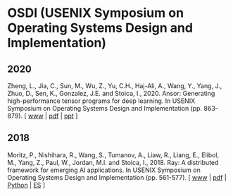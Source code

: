 # OSDI (USENIX Symposium on Operating Systems Design and Implementation)

## 2020

Zheng, L., Jia, C., Sun, M., Wu, Z., Yu, C.H., Haj-Ali, A., Wang, Y., Yang, J., Zhuo, D., Sen, K., Gonzalez, J.E. and Stoica, I., 2020. Ansor: Generating high-performance tensor programs for deep learning. In USENIX Symposium on Operating Systems Design and Implementation (pp. 863-879). [ [www](https://www.usenix.org/conference/osdi20/presentation/zheng) | [pdf](https://www.usenix.org/system/files/osdi20-zheng.pdf) | [ppt](https://www.usenix.org/sites/default/files/conference/protected-files/osdi20_slides_zheng.pdf) ]

## 2018

Moritz, P., Nishihara, R., Wang, S., Tumanov, A., Liaw, R., Liang, E., Elibol, M., Yang, Z., Paul, W., Jordan, M.I. and Stoica, I., 2018. Ray: A distributed framework for emerging AI applications. In USENIX Symposium on Operating Systems Design and Implementation (pp. 561-577).
[ [www](https://www.usenix.org/conference/osdi18/presentation/moritz) | [pdf](https://www.usenix.org/system/files/osdi18-moritz.pdf) | [Python](https://github.com/ray-project/ray) | [ES](https://github.com/ray-project/ray/blob/master/rllib/agents/es/es.py) ]
